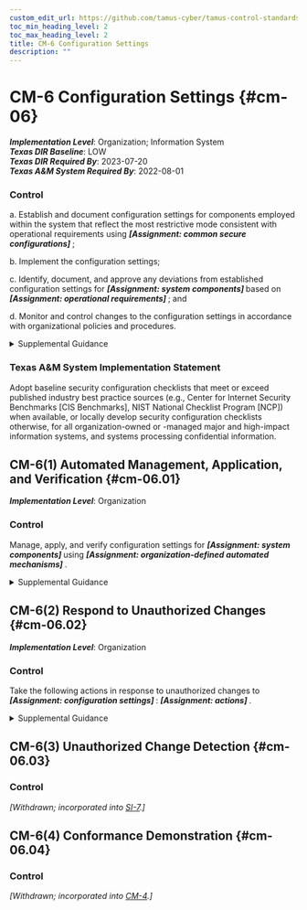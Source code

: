```yaml
---
custom_edit_url: https://github.com/tamus-cyber/tamus-control-standards/tree/main/content/tamus.edu/TAMUS_profile.yaml
toc_min_heading_level: 2
toc_max_heading_level: 2
title: CM-6 Configuration Settings
description: ""
---
```


# CM-6 Configuration Settings {#cm-06}

_**Implementation Level**_: Organization; Information System\
_**Texas DIR Baseline**_: LOW\
_**Texas DIR Required By**_: 2023-07-20\
_**Texas A&M System Required By**_: 2022-08-01

### Control



a. Establish and document configuration settings for components employed within the system that reflect the most restrictive mode consistent with operational requirements using <strong title="cm-06_odp.01"> <em>[Assignment: common secure configurations]</em> </strong>;

b. Implement the configuration settings;

c. Identify, document, and approve any deviations from established configuration settings for <strong title="cm-06_odp.02"> <em>[Assignment: system components]</em> </strong> based on <strong title="cm-06_odp.03"> <em>[Assignment: operational requirements]</em> </strong> ; and

d. Monitor and control changes to the configuration settings in accordance with organizational policies and procedures.


<details><summary>Supplemental Guidance</summary>Configuration settings are the parameters that can be changed in the hardware, software, or firmware components of the system that affect the security and privacy posture or functionality of the system. Information technology products for which configuration settings can be defined include mainframe computers, servers, workstations, operating systems, mobile devices, input/output devices, protocols, and applications. Parameters that impact the security posture of systems include registry settings; account, file, or directory permission settings; and settings for functions, protocols, ports, services, and remote connections. Privacy parameters are parameters impacting the privacy posture of systems, including the parameters required to satisfy other privacy controls. Privacy parameters include settings for access controls, data processing preferences, and processing and retention permissions. Organizations establish organization-wide configuration settings and subsequently derive specific configuration settings for systems. The established settings become part of the configuration baseline for the system.<br/><br/>Common secure configurations (also known as security configuration checklists, lockdown and hardening guides, and security reference guides) provide recognized, standardized, and established benchmarks that stipulate secure configuration settings for information technology products and platforms as well as instructions for configuring those products or platforms to meet operational requirements. Common secure configurations can be developed by a variety of organizations, including information technology product developers, manufacturers, vendors, federal agencies, consortia, academia, industry, and other organizations in the public and private sectors.<br/><br/>Implementation of a common secure configuration may be mandated at the organization level, mission and business process level, system level, or at a higher level, including by a regulatory agency. Common secure configurations include the United States Government Configuration Baseline [USGCB](#98498928-3ca3-44b3-8b1e-f48685373087) and security technical implementation guides (STIGs), which affect the implementation of [CM-6](/catalog/cm/cm-06) and other controls such as [AC-19](/catalog/ac/ac-19) and [CM-7](/catalog/cm/cm-07) . The Security Content Automation Protocol (SCAP) and the defined standards within the protocol provide an effective method to uniquely identify, track, and control configuration settings.</details>

### Texas A&M System Implementation Statement

Adopt baseline security configuration checklists that meet or exceed published industry best practice sources (e.g., Center for Internet Security Benchmarks [CIS Benchmarks], NIST National Checklist Program [NCP]) when available, or locally develop security configuration checklists otherwise, for all organization-owned or -managed major and high-impact information systems, and systems processing confidential information.



## CM-6(1) Automated Management, Application, and Verification {#cm-06.01}

_**Implementation Level**_: Organization

### Control

Manage, apply, and verify configuration settings for <strong title="cm-06.01_odp.01"> <em>[Assignment: system components]</em> </strong> using <strong title="cm-6.1_prm_2"> <em>[Assignment: organization-defined automated mechanisms]</em> </strong>.


<details><summary>Supplemental Guidance</summary>Automated tools (e.g., hardening tools, baseline configuration tools) can improve the accuracy, consistency, and availability of configuration settings information. Automation can also provide data aggregation and data correlation capabilities, alerting mechanisms, and dashboards to support risk-based decision-making within the organization.</details>


## CM-6(2) Respond to Unauthorized Changes {#cm-06.02}

_**Implementation Level**_: Organization

### Control

Take the following actions in response to unauthorized changes to <strong title="cm-06.02_odp.02"> <em>[Assignment: configuration settings]</em> </strong>: <strong title="cm-06.02_odp.01"> <em>[Assignment: actions]</em> </strong>.


<details><summary>Supplemental Guidance</summary>Responses to unauthorized changes to configuration settings include alerting designated organizational personnel, restoring established configuration settings, or—in extreme cases—halting affected system processing.</details>


## CM-6(3) Unauthorized Change Detection {#cm-06.03}

### Control

<em>[Withdrawn; incorporated into [SI-7](/catalog/si/si-07).]</em>



## CM-6(4) Conformance Demonstration {#cm-06.04}

### Control

<em>[Withdrawn; incorporated into [CM-4](/catalog/cm/cm-04).]</em>

